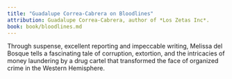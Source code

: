 ```yaml
---
title: "Guadalupe Correa-Cabrera on Bloodlines"
attribution: Guadalupe Correa-Cabrera, author of *Los Zetas Inc*.
book: book/bloodlines.md
---
```


Through suspense, excellent reporting and impeccable writing, Melissa del Bosque tells a fascinating tale of corruption, extortion, and the intricacies of money laundering by a drug cartel that transformed the face of organized crime in the Western Hemisphere.
